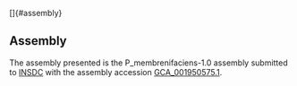 []{#assembly}

Assembly
--------

The assembly presented is the P\_membrenifaciens-1.0 assembly submitted
to [INSDC](http://www.insdc.org) with the assembly accession
[GCA\_001950575.1](http://www.ebi.ac.uk/ena/data/view/GCA_001950575.1).

